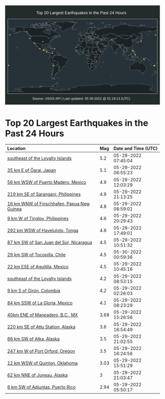 ![Map](./map.png)

# Top 20 Largest Earthquakes in the Past 24 Hours

| Location | Mag | Date and Time (UTC) |
|:---|:---|:---|
| [southeast of the Loyalty Islands](https://earthquake.usgs.gov/earthquakes/eventpage/us7000hdei) | 5.2 | 05-29-2022 07:45:04 |
| [35 km E of Ōarai, Japan](https://earthquake.usgs.gov/earthquakes/eventpage/us7000hddw) | 5.1 | 05-29-2022 06:55:23 |
| [56 km WSW of Puerto Madero, Mexico](https://earthquake.usgs.gov/earthquakes/eventpage/us7000hdfk) | 4.9 | 05-29-2022 12:03:29 |
| [219 km SE of Sarangani, Philippines](https://earthquake.usgs.gov/earthquakes/eventpage/us7000hdhk) | 4.9 | 05-29-2022 21:13:25 |
| [16 km WNW of Finschhafen, Papua New Guinea](https://earthquake.usgs.gov/earthquakes/eventpage/us7000hdeu) | 4.8 | 05-29-2022 08:59:01 |
| [9 km W of Tingloy, Philippines](https://earthquake.usgs.gov/earthquakes/eventpage/us7000hdh7) | 4.6 | 05-29-2022 20:29:43 |
| [292 km WSW of Haveluloto, Tonga](https://earthquake.usgs.gov/earthquakes/eventpage/us7000hdgk) | 4.6 | 05-29-2022 17:49:01 |
| [87 km SW of San Juan del Sur, Nicaragua](https://earthquake.usgs.gov/earthquakes/eventpage/us7000hdfb) | 4.5 | 05-29-2022 10:51:32 |
| [29 km SW of Tocopilla, Chile](https://earthquake.usgs.gov/earthquakes/eventpage/us7000hdif) | 4.5 | 05-30-2022 00:59:36 |
| [22 km ESE of Aguililla, Mexico](https://earthquake.usgs.gov/earthquakes/eventpage/us7000hdfa) | 4.5 | 05-29-2022 10:45:16 |
| [southeast of the Loyalty Islands](https://earthquake.usgs.gov/earthquakes/eventpage/us7000hdet) | 4.2 | 05-29-2022 08:53:15 |
| [9 km S of Girón, Colombia](https://earthquake.usgs.gov/earthquakes/eventpage/us7000hdcz) | 4.2 | 05-29-2022 02:26:03 |
| [84 km SSW of La Gloria, Mexico](https://earthquake.usgs.gov/earthquakes/eventpage/us7000hden) | 4.1 | 05-29-2022 08:23:29 |
| [40km ENE of Maneadero, B.C., MX](https://earthquake.usgs.gov/earthquakes/eventpage/ci40029871) | 3.68 | 05-29-2022 15:26:56 |
| [220 km SE of Attu Station, Alaska](https://earthquake.usgs.gov/earthquakes/eventpage/us7000hdh6) | 3.6 | 05-29-2022 16:54:49 |
| [66 km SW of Atka, Alaska](https://earthquake.usgs.gov/earthquakes/eventpage/us7000hdhi) | 3.5 | 05-29-2022 21:02:55 |
| [247 km W of Port Orford, Oregon](https://earthquake.usgs.gov/earthquakes/eventpage/us7000hdg8) | 3.5 | 05-29-2022 16:24:56 |
| [12 km WSW of Quinton, Oklahoma](https://earthquake.usgs.gov/earthquakes/eventpage/ok2022klpv) | 3.03 | 05-29-2022 15:51:29 |
| [62 km NNE of Juneau, Alaska](https://earthquake.usgs.gov/earthquakes/eventpage/ak0226urlk4n) | 3 | 05-29-2022 21:03:47 |
| [6 km SW of Adjuntas, Puerto Rico](https://earthquake.usgs.gov/earthquakes/eventpage/pr71351263) | 2.94 | 05-29-2022 05:50:17 |
